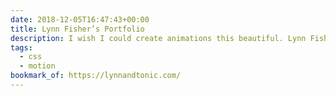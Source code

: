 ```yaml
---
date: 2018-12-05T16:47:43+00:00
title: Lynn Fisher’s Portfolio
description: I wish I could create animations this beautiful. Lynn Fisher demonstrates her god-like abilities with yet another gorgeous portfolio redesign. Check out the archive of her previous designs, too. They're remarkable.
tags:
  - css
  - motion
bookmark_of: https://lynnandtonic.com/
---
```

